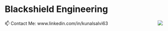 <h1>Blackshield Engineering </h1>

<img align="right"  src="https://github-readme-stats.vercel.app/api?username=embeddedalpha&show_icons=true&count_private=true&theme=tokyonight&hide_title=true" />
📫 Contact Me: www.linkedin.com/in/kunalsalvi63



<!--
**embeddedalpha/embeddedalpha** is a ✨ _special_ ✨ repository because its `README.md` (this file) appears on your GitHub profile.

Here are some ideas to get you started:

- 🔭 I’m currently working on ...
- 🌱 I’m currently learning ...
- 👯 I’m looking to collaborate on ...
- 🤔 I’m looking for help with ...
- 💬 Ask me about ...
- 📫 How to reach me: ...
- 😄 Pronouns: ...
- ⚡ Fun fact: ...
-->
